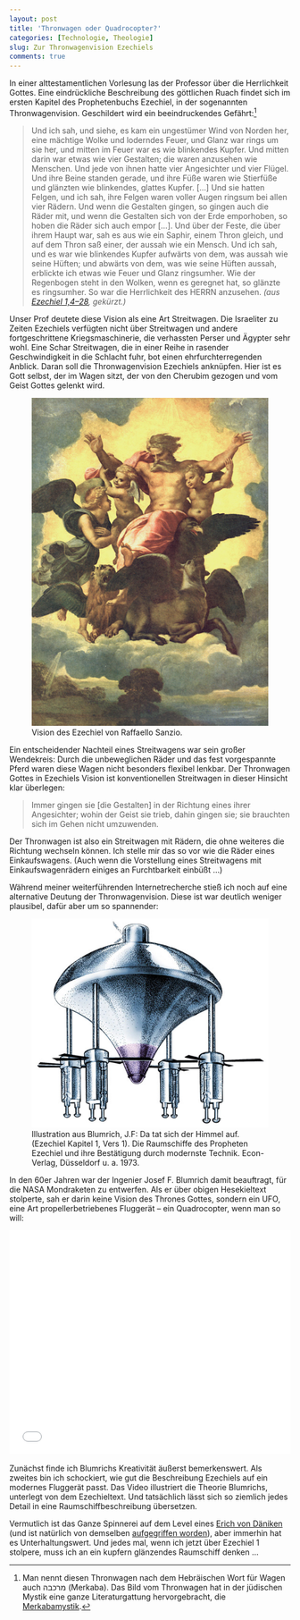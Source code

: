 ```yaml
---
layout: post
title: 'Thronwagen oder Quadrocopter?'
categories: [Technologie, Theologie]
slug: Zur Thronwagenvision Ezechiels
comments: true
---
```


In einer alttestamentlichen Vorlesung las der Professor über die Herrlichkeit Gottes. Eine eindrückliche Beschreibung des göttlichen Ruach findet sich im ersten Kapitel des Prophetenbuchs Ezechiel, in der sogenannten Thronwagenvision. Geschildert wird ein beeindruckendes Gefährt:[^merkaba]

[^merkaba]: Man nennt diesen Thronwagen nach dem Hebräischen Wort für Wagen auch מרכבה (Merkaba). Das Bild vom Thronwagen hat in der jüdischen Mystik eine ganze Literaturgattung hervorgebracht, die [Merkabamystik](http://de.wikipedia.org/wiki/Merkaba).

> Und ich sah, und siehe, es kam ein ungestümer Wind von Norden her, eine mächtige Wolke und loderndes Feuer, und Glanz war rings um sie her, und mitten im Feuer war es wie blinkendes Kupfer. Und mitten darin war etwas wie vier Gestalten; die waren anzusehen wie Menschen. Und jede von ihnen hatte vier Angesichter und vier Flügel. Und ihre Beine standen gerade, und ihre Füße waren wie Stierfüße und glänzten wie blinkendes, glattes Kupfer. […] Und sie hatten Felgen, und ich sah, ihre Felgen waren voller Augen ringsum bei allen vier Rädern. Und wenn die Gestalten gingen, so gingen auch die Räder mit, und wenn die Gestalten sich von der Erde emporhoben, so hoben die Räder sich auch empor […]. Und über der Feste, die über ihrem Haupt war, sah es aus wie ein Saphir, einem Thron gleich, und auf dem Thron saß einer, der aussah wie ein Mensch. Und ich sah, und es war wie blinkendes Kupfer aufwärts von dem, was aussah wie seine Hüften; und abwärts von dem, was wie seine Hüften aussah, erblickte ich etwas wie Feuer und Glanz ringsumher. Wie der Regenbogen steht in den Wolken, wenn es geregnet hat, so glänzte es ringsumher. So war die Herrlichkeit des HERRN anzusehen. *(aus [Ezechiel 1,4–28](http://www.bibleserver.com/text/LUT/Hesekiel1), gekürzt.)*

Unser Prof deutete diese Vision als eine Art Streitwagen. Die Israeliter zu Zeiten Ezechiels verfügten nicht über Streitwagen und andere fortgeschrittene Kriegsmaschinerie, die verhassten Perser und Ägypter sehr wohl. Eine Schar Streitwagen, die in einer Reihe in rasender Geschwindigkeit in die Schlacht fuhr, bot einen ehrfurchterregenden Anblick. Daran soll die Thronwagenvision Ezechiels anknüpfen. Hier ist es Gott selbst, der im Wagen sitzt, der von den Cherubim gezogen und vom Geist Gottes gelenkt wird.

<figure><img src='/images/Thronwagen/Thronwagen_raffael.jpg' /><figcaption>
Vision des Ezechiel von Raffaello Sanzio.</figcaption></figure>

Ein entscheidender Nachteil eines Streitwagens war sein großer Wendekreis: Durch die unbeweglichen Räder und das fest vorgespannte Pferd waren diese Wagen nicht besonders flexibel lenkbar. Der Thronwagen Gottes in Ezechiels Vision ist konventionellen Streitwagen in dieser Hinsicht klar überlegen:

>  Immer gingen sie [die Gestalten] in der Richtung eines ihrer Angesichter; wohin der Geist sie trieb, dahin gingen sie; sie brauchten sich im Gehen nicht umzuwenden.

Der Thronwagen ist also ein Streitwagen mit Rädern, die ohne weiteres die Richtung wechseln können. Ich stelle mir das so vor wie die Räder eines Einkaufswagens. (Auch wenn die Vorstellung eines Streitwagens mit Einkaufswagenrädern einiges an Furchtbarkeit einbüßt …)

Während meiner weiterführenden Internetrecherche stieß ich noch auf eine alternative Deutung der Thronwagenvision. Diese ist war deutlich weniger plausibel, dafür aber um so spannender:

<figure><img src='/images/Thronwagen/Thronwagen_blumrich.jpg' /><figcaption>
Illustration aus Blumrich, J.F: Da tat sich der Himmel auf. (Ezechiel Kapitel 1, Vers 1). Die Raumschiffe des Propheten Ezechiel und ihre Bestätigung durch modernste Technik. Econ-Verlag, Düsseldorf u. a. 1973.</figcaption></figure>

In den 60er Jahren war der Ingenier Josef F. Blumrich damit beauftragt, für die NASA Mondraketen zu entwerfen. Als er über obigen Hesekieltext stolperte, sah er darin keine Vision des Thrones Gottes, sondern ein UFO, eine Art propellerbetriebenes Fluggerät – ein Quadrocopter, wenn man so will:

<iframe width="100%" height="400" src="//www.youtube-nocookie.com/embed/b9RP4ugHbQ4?rel=0" frameborder="0" allowfullscreen></iframe>

Zunächst finde ich Blumrichs Kreativität äußerst bemerkenswert. Als zweites bin ich schockiert, wie gut die Beschreibung Ezechiels auf ein modernes Fluggerät passt. Das Video illustriert die Theorie Blumrichs, unterlegt von dem Ezechieltext. Und tatsächlich lässt sich so ziemlich jedes Detail in eine Raumschiffbeschreibung übersetzen.

Vermutlich ist das Ganze Spinnerei auf dem Level eines [Erich von Däniken](http://de.wikipedia.org/wiki/Erich_von_Däniken) (und ist natürlich von demselben [aufgegriffen worden](https://www.youtube.com/watch?v=UzgXTp1mV1g)), aber immerhin hat es Unterhaltungswert. Und jedes mal, wenn ich jetzt über Ezechiel 1 stolpere, muss ich an ein kupfern glänzendes Raumschiff denken …